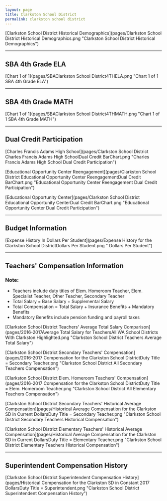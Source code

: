 ```yaml
---
layout: page
title: Clarkston School District
permalink: clarkston school district
---
```



[Clarkston School District Historical Demographics](pages/Clarkston School District Historical Demographics.png "Clarkston School District Historical Demographics")

___

## SBA 4th Grade ELA

[Chart 1 of 1](pages/SBAClarkston School District4THELA.png "Chart 1 of 1 SBA 4th Grade ELA")


___

## SBA 4th Grade MATH

[Chart 1 of 1](pages/SBAClarkston School District4THMATH.png "Chart 1 of 1 SBA 4th Grade MATH")


___

## Dual Credit Participation

[Charles Francis Adams High School](pages/Clarkston School District Charles Francis Adams High SchoolDual Credit BarChart.png "Charles Francis Adams High School Dual Credit Participation")

[Educational Opportunity Center Reengagement](pages/Clarkston School District Educational Opportunity Center ReengagementDual Credit BarChart.png "Educational Opportunity Center Reengagement Dual Credit Participation")

[Educational Opportunity Center](pages/Clarkston School District Educational Opportunity CenterDual Credit BarChart.png "Educational Opportunity Center Dual Credit Participation")


___

## Budget Information

[Expense History In Dollars Per Student](pages/Expense History for the Clarkston School DistrictDollars Per Student.png " Dollars Per Student")


___

## Teachers' Compensation Information
### Note:
- Teachers include duty titles of Elem. Homeroom Teacher, Elem. Specialist Teacher, Other Teacher, Secondary Teacher
- Total Salary = Base Salary + Supplemental Salary
- Total Compensation = Total Salary + Insurance Benefits + Mandatory Benefits
- Mandatory Benefits include pension funding and payroll taxes

[Clarkston School District Teachers' Average Total Salary Comparison](pages/2016-2017Average Total Salary for TeachersAll WA School Districts With Clarkston Highlighted.png "Clarkston School District Teachers Average Total Salary")

[Clarkston School District Secondary Teachers' Compensation](pages/2016-2017 Compensation for the Clarkston School DistrictDuty Title = Secondary Teacher.png "Clarkston School District All Secondary Teachers Compensation")

[Clarkston School District Elem. Homeroom Teachers' Compensation](pages/2016-2017 Compensation for the Clarkston School DistrictDuty Title = Elem. Homeroom Teacher.png "Clarkston School District All Elementary Teachers Compensation")

[Clarkston School District Secondary Teachers' Historical Average Compensation](pages/Historical Average Compensation for the Clarkston SD in Current DollarsDuty Title = Secondary Teacher.png "Clarkston School District Secondary Teachers Historical Compensation")

[Clarkston School District Elementary Teachers' Historical Average Compensation](pages/Historical Average Compensation for the Clarkston SD in Current DollarsDuty Title = Elementary Teacher.png "Clarkston School District Elementary Teachers Historical Compensation")


___

## Superintendent Compensation History

[Clarkston School District Superintendent Compensation History](pages/Historical Compensation for the Clarkston SD in Constant 2017 DollarsDuty Title = Superintendent.png "Clarkston School District Superintendent Compensation History")

